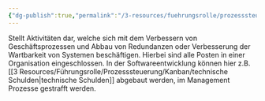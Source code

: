 ```yaml
---
{"dg-publish":true,"permalink":"/3-resources/fuehrungsrolle/prozesssteuerung/kanban/kaizen/","created":"2024-11-11T08:59:52.663+01:00","updated":"2024-04-14T17:28:14.596+02:00"}
---
```



Stellt Aktivitäten dar, welche sich mit dem Verbessern von Geschäftsprozessen und Abbau von Redundanzen oder Verbesserung der Wartbarkeit von Systemen beschäftigen. Hierbei sind alle Posten in einer Organisation eingeschlossen. In der Softwareentwicklung können hier z.B. [[3 Resources/Führungsrolle/Prozesssteuerung/Kanban/technische Schulden\|technische Schulden]] abgebaut werden, im Management Prozesse gestrafft werden.
